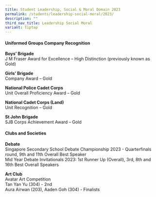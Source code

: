 ```yaml
---
title: Student Leadership, Social & Moral Domain 2023
permalink: /students/leadership-social-moral/2023/
description: ""
third_nav_title: Leadership Social Moral
variant: tiptap
---
```

<h4>Uniformed Groups Company Recognition</h4><p><strong>Boys’ Brigade</strong><br>J M Fraser Award for Excellence – High Distinction (previously known as Gold)</p><p><strong>Girls’ Brigade</strong><br>Company Award – Gold</p><p><strong>National Police Cadet Corps</strong><br>Unit Overall Proficiency Award – Gold</p><p><strong>National Cadet Corps (Land)</strong><br>Unit Recognition – Gold</p><p><strong>St John Brigade</strong><br>SJB Corps Achievement Award – Gold</p><h4>Clubs and Societies</h4><p><strong>Debate</strong><br>Singapore Secondary School Debate Championship 2023 - Quarterfinals round, 9th and 11th Overall Best Speaker<br>Mid Year Debate Invitationals 2023: 1st Runner Up (Overall), 3rd, 8th and 16th Best Overall Speakers</p><p><strong>Art Club</strong><br>Avatar Art Competition<br>Tan Yan Yu (304) - 2nd<br>Aura Airwan (203), Aaden Goh (304) - Finalists</p>